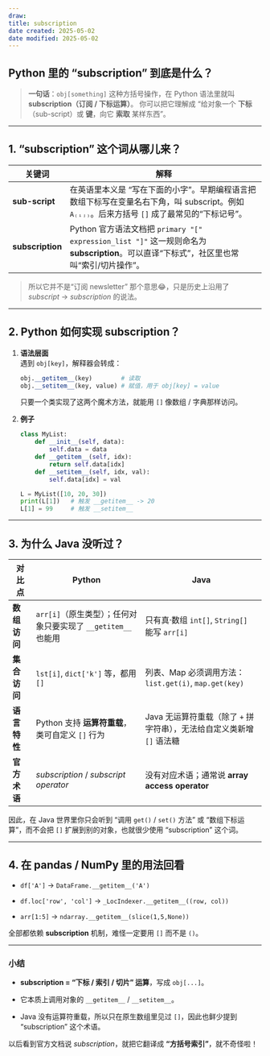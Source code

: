 ```yaml
---
draw:
title: subscription
date created: 2025-05-02
date modified: 2025-05-02
---
```

## Python 里的 “subscription” 到底是什么？

> **一句话**：`obj[something]` 这种方括号操作，在 Python 语法里就叫 **subscription（订阅 / 下标运算）**。
> 你可以把它理解成 “给对象一个 **下标**（sub-script）或 **键**，向它 **索取** 某样东西”。

---

## 1. “subscription” 这个词从哪儿来？

|关键词|解释|
|---|---|
|**sub-script**|在英语里本义是 “写在下面的小字”。早期编程语言把数组下标写在变量名右下角，叫 subscript。例如 `A₍ᵢⱼ₎`。后来方括号 `[]` 成了最常见的“下标记号”。|
|**subscription**|Python 官方语法文档把 `primary "[" expression_list "]"` 这一规则命名为 **subscription**。可以直译“下标式”，社区里也常叫“索引/切片操作”。|

> 所以它并不是“订阅 newsletter” 那个意思😂，只是历史上沿用了 _subscript_ → _subscription_ 的说法。

---

## 2. Python 如何实现 subscription？

1. **语法层面**  
    遇到 `obj[key]`，解释器会转成：
    
    ```python
    obj.__getitem__(key)        # 读取
    obj.__setitem__(key, value) # 赋值，用于 obj[key] = value
    ```
    

    只要一个类实现了这两个魔术方法，就能用 `[]` 像数组 / 字典那样访问。

    
2. **例子**
    
    ```python
    class MyList:
        def __init__(self, data):
            self.data = data
        def __getitem__(self, idx):
            return self.data[idx]
        def __setitem__(self, idx, val):
            self.data[idx] = val
    
    L = MyList([10, 20, 30])
    print(L[1])   # 触发 __getitem__ -> 20
    L[1] = 99     # 触发 __setitem__
    ```
    

---

## 3. 为什么 Java 没听过？

|对比点|Python|Java|
|---|---|---|
|**数组访问**|`arr[i]`（原生类型）；任何对象只要实现了 `__getitem__` 也能用|只有真·数组 `int[]`, `String[]` 能写 `arr[i]`|
|**集合访问**|`lst[i]`, `dict['k']` 等，都用 `[]`|列表、Map 必须调用方法：`list.get(i)`, `map.get(key)`|
|**语言特性**|Python 支持 **运算符重载**，类可自定义 `[]` 行为|Java 无运算符重载（除了 `+` 拼字符串），无法给自定义类新增 `[]` 语法糖|
|**官方术语**|_subscription_ / _subscript operator_|没有对应术语；通常说 **array access operator**|

因此，在 Java 世界里你只会听到 “调用 `get()` / `set()` 方法” 或 “数组下标运算”，而不会把 `[]` 扩展到别的对象，也就很少使用 “subscription” 这个词。

---

## 4. 在 pandas / NumPy 里的用法回看

- `df['A']` → `DataFrame.__getitem__('A')`
    
- `df.loc['row', 'col']` → `_LocIndexer.__getitem__((row, col))`
    
- `arr[1:5]` → `ndarray.__getitem__(slice(1,5,None))`
    

全部都依赖 **subscription** 机制，难怪一定要用 `[]` 而不是 `()`。

---

### 小结

- **subscription = “下标 / 索引 / 切片” 运算**，写成 `obj[...]`。
    
- 它本质上调用对象的 `__getitem__` / `__setitem__`。
    
- Java 没有运算符重载，所以只在原生数组里见过 `[]`，因此也鲜少提到 “subscription” 这个术语。
    

以后看到官方文档说 _subscription_，就把它翻译成 **“方括号索引”**，就不奇怪啦！
